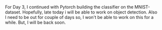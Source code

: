 For Day 3, I continued with Pytorch building the classifier on the MNIST-dataset. Hopefully, late today i will be able to work on object detection. Also I need to be out for couple of days so, I won't be able to work on this for a while. But, I will be back soon.
